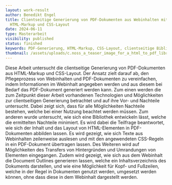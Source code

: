 ```yaml
---
layout: work-result
author: Benedikt Engel
title: Clientseitige Generierung von PDF-Dokumenten aus Webinhalten mit
  HTML-Markup und CSS-Layout
date: 2024-06-11
type: Masterarbeit
visibility: published
status: finished
keywords: PDF-Generierung, HTML-Markup, CSS-Layout, clientseitige Bibliothek
thumbnail: /assets/uploads/c.noss_a_teaser_image_for_a_html_to_pdf_library_where_images_an_63c0185b-ad0b-47b4-851c-0369af67b964.jpg
---
```

Diese Arbeit untersucht die clientseitige Generierung von PDF-Dokumenten aus HTML-Markup und CSS-Layout. Der Ansatz zielt darauf ab, den Pflegeprozess von Webinhalten und PDF-Dokumenten zu vereinfachen, indem Informationen im Webinhalt angegeben werden und aus diesem bei Bedarf das PDF-Dokument generiert werden kann. Zum einen werden die zum Zeitpunkt dieser Arbeit vorhandenen Technologien und Möglichkeiten zur clientseitigen Generierung betrachtet und auf ihre Vor- und Nachteile untersucht. Dabei zeigt sich, dass für alle Möglichkeiten Nachteile bestehen, welche bei einer Nutzung beachtet werden müssen. Zum anderen wurde untersucht, wie sich eine Bibliothek entwickeln lässt, welche die ermittelten Nachteile minimiert. Es wird dabei die Teilfrage beantwortet, wie sich der Inhalt und das Layout von HTML-Elementen in PDF-Dokumenten abbilden lassen. Es wird gezeigt, wie sich Texte aus Webinhalten zeilenweise auslesen und mit den angewendeten CSS-Regeln in ein PDF-Dokument übertragen lassen. Des Weiteren wird auf Möglichkeiten des Transfers von Hintergründen und Umrandungen von Elementen eingegangen. Zudem wird gezeigt, wie sich aus dem Webinhalt die Document Outlines generieren lassen, welche ein Inhaltsverzeichnis des Dokuments darstellen, und wie eine Möglichkeit für Kopf- und Fußzeilen, welche in der Regel in Dokumenten genutzt werden, umgesetzt werden können, ohne dass diese in dem Webinhalt dargestellt werden.
